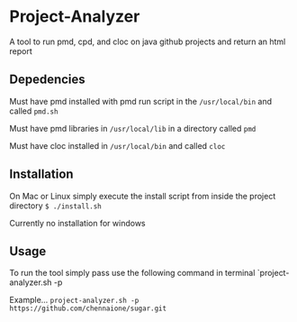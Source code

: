 # Project-Analyzer
A tool to run pmd, cpd, and cloc on java github projects and return an html report

## Depedencies
Must have pmd installed with pmd run script in the `/usr/local/bin` and called `pmd.sh`

Must have pmd libraries in `/usr/local/lib` in a directory called `pmd`

Must have cloc installed in `/usr/local/bin` and called `cloc`

## Installation

On Mac or Linux simply execute the install script from inside the project directory
`$ ./install.sh`

Currently no installation for windows

## Usage

To run the tool simply pass use the following command in terminal
`project-analyzer.sh -p <HTTP github link>

Example...
`project-analyzer.sh -p https://github.com/chennaione/sugar.git`
